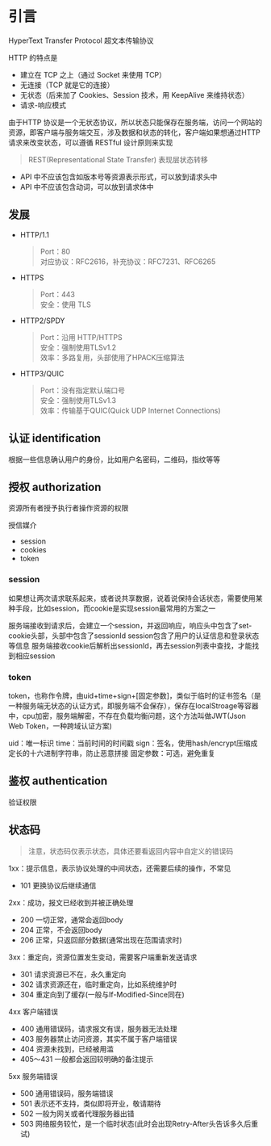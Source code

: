 # 引言

HyperText Transfer Protocol 超文本传输协议

HTTP 的特点是

- 建立在 TCP 之上（通过 Socket 来使用 TCP）
- 无连接（TCP 就是它的连接）
- 无状态（后来加了 Cookies、Session 技术，用 KeepAlive 来维持状态）
- 请求-响应模式

由于HTTP 协议是一个无状态协议，所以状态只能保存在服务端，访问一个网站的资源，即客户端与服务端交互，涉及数据和状态的转化，客户端如果想通过HTTP请求来改变状态，可以遵循 RESTful 设计原则来实现

> REST(Representational State Transfer) 表现层状态转移

- API 中不应该包含如版本号等资源表示形式，可以放到请求头中
- API 中不应该包含动词，可以放到请求体中

## 发展

- HTTP/1.1
  > Port：80  
  > 对应协议：RFC2616，补充协议：RFC7231、RFC6265
- HTTPS
  > Port：443  
  > 安全：使用 TLS
- HTTP2/SPDY
  > Port：沿用 HTTP/HTTPS  
  > 安全：强制使用TLSv1.2  
  > 效率：多路复用，头部使用了HPACK压缩算法
- HTTP3/QUIC
  > Port：没有指定默认端口号  
  > 安全：强制使用TLSv1.3  
  > 效率：传输基于QUIC(Quick UDP Internet Connections)

## 认证 identification

根据一些信息确认用户的身份，比如用户名密码，二维码，指纹等等

## 授权 authorization

资源所有者授予执行者操作资源的权限

授信媒介

- session
- cookies
- token

### session

如果想让两次请求联系起来，或者说共享数据，说着说保持会话状态，需要使用某种手段，比如session，而cookie是实现session最常用的方案之一

服务端接收到请求后，会建立一个session，并返回响应，响应头中包含了set-cookie头部，头部中包含了sessionId
session包含了用户的认证信息和登录状态等信息
服务端接收cookie后解析出sessionId，再去session列表中查找，才能找到相应session

### token

token，也称作令牌，由uid+time+sign+[固定参数]，类似于临时的证书签名（是一种服务端无状态的认证方式，即服务端不会保存），保存在localStroage等容器中，cpu加密，服务端解密，不存在负载均衡问题，这个方法叫做JWT(Json Web Token，一种跨域认证方案)

uid：唯一标识
time：当前时间的时间戳
sign：签名，使用hash/encrypt压缩成定长的十六进制字符串，防止恶意拼接
固定参数：可选，避免重复

## 鉴权 authentication

验证权限

## 状态码

> 注意，状态码仅表示状态，具体还要看返回内容中自定义的错误码

1xx：提示信息，表示协议处理的中间状态，还需要后续的操作，不常见

- 101 更换协议后继续通信

2xx：成功，报文已经收到并被正确处理

- 200 一切正常，通常会返回body
- 204 正常，不会返回body
- 206 正常，只返回部分数据(通常出现在范围请求时)

3xx：重定向，资源位置发生变动，需要客户端重新发送请求

- 301 请求资源已不在，永久重定向
- 302 请求资源还在，临时重定向，比如系统维护时
- 304 重定向到了缓存(一般与If-Modified-Since同在)

4xx 客户端错误

- 400 通用错误码，请求报文有误，服务器无法处理
- 403 服务器禁止访问资源，其实不属于客户端错误
- 404 资源未找到，已经被用滥
- 405～431 一般都会返回较明确的备注提示

5xx 服务端错误

- 500 通用错误码，服务端错误
- 501 表示还不支持，类似即将开业，敬请期待
- 502 一般为网关或者代理服务器出错
- 503 网络服务较忙，是一个临时状态(此时会出现Retry-After头告诉多久后重试)
